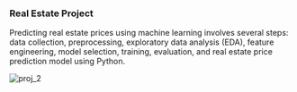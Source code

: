 ### Real Estate Project
Predicting real estate prices using machine learning involves several steps: data collection, preprocessing, exploratory data analysis (EDA), feature engineering, model selection, training, evaluation, and real estate price prediction model using Python.

![proj_2](https://github.com/user-attachments/assets/722ca6af-c7a5-442d-82ca-95ea5ca4dc68)
